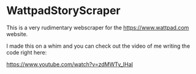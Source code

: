 # WattpadStoryScraper
This is a very rudimentary webscraper for the https://www.wattpad.com website.

I made this on a whim and you can check out the video of me writing the code right here:

https://www.youtube.com/watch?v=zdMWTy_IHaI
